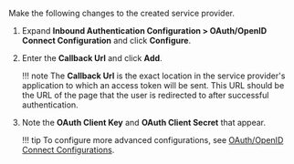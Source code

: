 Make the following changes to the created service provider.

1. Expand **Inbound Authentication Configuration > OAuth/OpenID Connect Configuration** and click **Configure**.

2. Enter the **Callback Url** and click **Add**. 

    !!! note
        The **Callback Url** is the exact location in the service provider's application to which an access token will be sent. This URL should be the URL of the page that the user is redirected to after successful authentication.

3. Note the **OAuth Client Key** and **OAuth Client Secret** that appear. 

    !!! tip
        To configure more advanced configurations, see [OAuth/OpenID Connect Configurations](../../../guides/login/oauth-app-config-advanced). 
